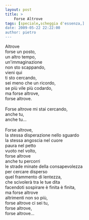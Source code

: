 ```yaml
---
layout: post
title: >
    Forse Altrove
tags: [speciale,scheggia d'essenza,]
date: 2009-05-22 22:22:00
author: pietro
---
```

Altrove<br/>forse un posto,<br/>un altro tempo,<br/>un'immaginazione<br/>non sto scappando,<br/>vieni qui<br/>ti sto cercando,<br/>sei meno che un ricordo,<br/>se più vile più codardo,<br/>ma forse altrove,<br/>forse altrove.<br/><br/>Forse altrove mi stai cercando,<br/>anche tu,<br/>anche tu...<br/><br/>Forse altrove,<br/>la stessa disperazione nello sguardo<br/>la stessa angoscia nel cuore<br/>paura nel petto<br/>vuoto nel volto,<br/>forse altrove<br/>anche tu percorri<br/>le strade minate della consapevolezza<br/>per cercare disperso<br/>quel frammento di lentezza,<br/>che scivolerà tra le tue dita<br/>facendoti sospirare è finita è finita,<br/>ma forse altrove<br/>altrimenti non so più,<br/>forse altrove ci sei tu,<br/>forse altrove,<br/>forse altrove...
